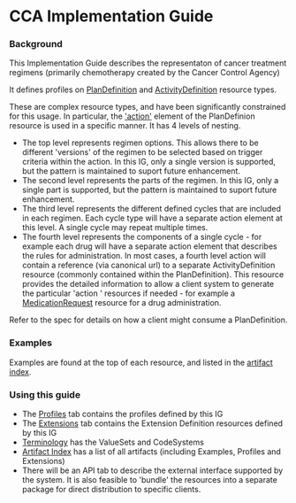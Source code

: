 # CCA Implementation Guide

### Background
This Implementation Guide describes the representaton of cancer treatment regimens (primarily chemotherapy created by the Cancer Control Agency)

It defines profiles on [PlanDefinition](http://hl7.org/fhir/plandefinition.html) and [ActivityDefinition](http://hl7.org/fhir/activitydefinition.html) resource types.

These are complex resource types, and have been significantly constrained for this usage. In particular, the ['action'](http://hl7.org/fhir/plandefinition-definitions.html#PlanDefinition.action) element of the PlanDefinion resource is used in a specific manner. It has 4 levels of nesting.

* The top level represents regimen options. This allows there to be different 'versions' of the regimen to be selected based on trigger criteria within the action. In this IG, only a single version is supported, but the pattern is maintained to suport future enhancement. 
* The second level represents the parts of the regimen. In this IG, only a single part is supported, but the pattern is maintained to suport future enhancement. 
* The third level represents the different defined cycles that are included in each regimen. Each cycle type will have a separate action element at this level. A single cycle may repeat multiple times.
* The fourth level represents the components of a single cycle - for example each drug will have a separate action element that describes the rules for administration. In most cases, a fourth level action will contain a reference (via canonical url) to a separate ActivityDefinition resource (commonly contained within the PlanDefinition). This resource provides the detailed information to allow a client system to generate the particular 'action ' resources if needed - for example a [MedicationRequest](http://hl7.org/fhir/medicationrequest.html) resource for a drug administration.

Refer to the spec for details on how a client might consume a PlanDefinition.

### Examples
Examples are found at the top of each resource, and listed in the [artifact index](artifacts.html). 

### Using this guide

* The [Profiles](profiles.html) tab contains the profiles defined by this IG
* The [Extensions](extensions.html) tab contains the Extension Definition resources defined by this IG
* [Terminology]() has the ValueSets and CodeSystems
* [Artifact Index](artifacts.html) has a list of all artifacts (including Examples, Profiles and Extensions)
* There will be an API tab to describe the external interface supported by the system. It is also feasible to 'bundle' the resources into a separate package for direct distribution to specific clients.
